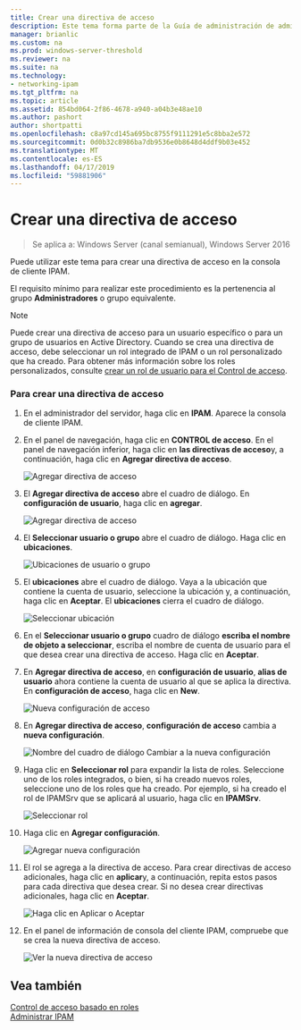 ```yaml
---
title: Crear una directiva de acceso
description: Este tema forma parte de la Guía de administración de administración de direcciones IP (IPAM) en Windows Server 2016.
manager: brianlic
ms.custom: na
ms.prod: windows-server-threshold
ms.reviewer: na
ms.suite: na
ms.technology:
- networking-ipam
ms.tgt_pltfrm: na
ms.topic: article
ms.assetid: 854bd064-2f86-4678-a940-a04b3e48ae10
ms.author: pashort
author: shortpatti
ms.openlocfilehash: c8a97cd145a695bc8755f9111291e5c8bba2e572
ms.sourcegitcommit: 0d0b32c8986ba7db9536e0b8648d4ddf9b03e452
ms.translationtype: MT
ms.contentlocale: es-ES
ms.lasthandoff: 04/17/2019
ms.locfileid: "59881906"
---
```

# <a name="create-an-access-policy"></a>Crear una directiva de acceso

>Se aplica a: Windows Server (canal semianual), Windows Server 2016

Puede utilizar este tema para crear una directiva de acceso en la consola de cliente IPAM.  
  
El requisito mínimo para realizar este procedimiento es la pertenencia al grupo **Administradores** o grupo equivalente.  
  
> [!NOTE]  
> Puede crear una directiva de acceso para un usuario específico o para un grupo de usuarios en Active Directory. Cuando se crea una directiva de acceso, debe seleccionar un rol integrado de IPAM o un rol personalizado que ha creado. Para obtener más información sobre los roles personalizados, consulte [crear un rol de usuario para el Control de acceso](../../technologies/ipam/Create-a-User-Role-for-Access-Control.md).  
  
### <a name="to-create-an-access-policy"></a>Para crear una directiva de acceso  
  
1.  En el administrador del servidor, haga clic en **IPAM**. Aparece la consola de cliente IPAM.  
  
2.  En el panel de navegación, haga clic en **CONTROL de acceso**. En el panel de navegación inferior, haga clic en **las directivas de acceso**y, a continuación, haga clic en **Agregar directiva de acceso**.  
  
    ![Agregar directiva de acceso](../../media/Create-an-Access-Policy/ipam_CreateAP_01.jpg)  
  
3.  El **Agregar directiva de acceso** abre el cuadro de diálogo. En **configuración de usuario**, haga clic en **agregar**.  
  
    ![Agregar directiva de acceso](../../media/Create-an-Access-Policy/ipam_CreateAP_02.jpg)  
  
4.  El **Seleccionar usuario o grupo** abre el cuadro de diálogo. Haga clic en **ubicaciones**.  
  
    ![Ubicaciones de usuario o grupo](../../media/Create-an-Access-Policy/ipam_CreateAP_03.jpg)  
  
5.  El **ubicaciones** abre el cuadro de diálogo. Vaya a la ubicación que contiene la cuenta de usuario, seleccione la ubicación y, a continuación, haga clic en **Aceptar**. El **ubicaciones** cierra el cuadro de diálogo.  
  
    ![Seleccionar ubicación](../../media/Create-an-Access-Policy/ipam_CreateAP_04.jpg)  
  
6.  En el **Seleccionar usuario o grupo** cuadro de diálogo **escriba el nombre de objeto a seleccionar**, escriba el nombre de cuenta de usuario para el que desea crear una directiva de acceso. Haga clic en **Aceptar**.  
  
7.  En **Agregar directiva de acceso**, en **configuración de usuario**, **alias de usuario** ahora contiene la cuenta de usuario al que se aplica la directiva. En **configuración de acceso**, haga clic en **New**.  
  
    ![Nueva configuración de acceso](../../media/Create-an-Access-Policy/ipam_CreateAP_05.jpg)  
  
8.  En **Agregar directiva de acceso**, **configuración de acceso** cambia a **nueva configuración**.  
  
    ![Nombre del cuadro de diálogo Cambiar a la nueva configuración](../../media/Create-an-Access-Policy/ipam_CreateAP_06.jpg)  
  
9. Haga clic en **Seleccionar rol** para expandir la lista de roles. Seleccione uno de los roles integrados, o bien, si ha creado nuevos roles, seleccione uno de los roles que ha creado. Por ejemplo, si ha creado el rol de IPAMSrv que se aplicará al usuario, haga clic en **IPAMSrv**.  
  
    ![Seleccionar rol](../../media/Create-an-Access-Policy/ipam_CreateAP_07.jpg)  
  
10. Haga clic en **Agregar configuración**.  
  
    ![Agregar nueva configuración](../../media/Create-an-Access-Policy/ipam_CreateAP_08.jpg)  
  
11. El rol se agrega a la directiva de acceso. Para crear directivas de acceso adicionales, haga clic en **aplicar**y, a continuación, repita estos pasos para cada directiva que desea crear. Si no desea crear directivas adicionales, haga clic en **Aceptar**.  
  
    ![Haga clic en Aplicar o Aceptar](../../media/Create-an-Access-Policy/ipam_CreateAP_09.jpg)  
  
12. En el panel de información de consola del cliente IPAM, compruebe que se crea la nueva directiva de acceso.  
  
    ![Ver la nueva directiva de acceso](../../media/Create-an-Access-Policy/ipam_CreateAP_09a.jpg)  
  
## <a name="see-also"></a>Vea también  
[Control de acceso basado en roles](Role-based-Access-Control.md)  
[Administrar IPAM](Manage-IPAM.md)  
  


